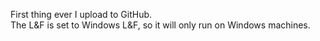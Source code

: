 First thing ever I upload to GitHub.<br>
The L&F is set to Windows L&F, so it will only run on Windows machines.
